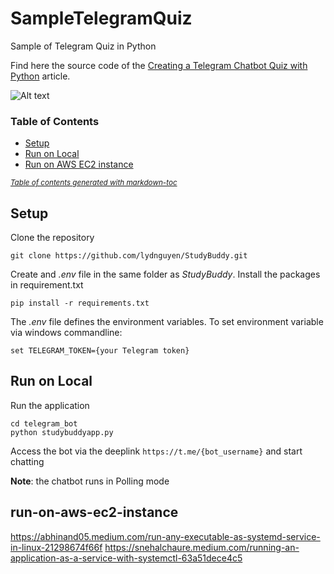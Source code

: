 # SampleTelegramQuiz
Sample of Telegram Quiz in Python

Find here the source code of the [Creating a Telegram Chatbot Quiz with Python](https://towardsdatascience.com/creating-a-telegram-chatbot-quiz-with-python-711a43c0c424) 
article.

![Alt text](splash.png?raw=true "World Capitals Quiz")

### Table of Contents 
  * [Setup](#setup)
  * [Run on Local](#run-on-local)
  * [Run on AWS EC2 instance](#run-on-aws-ec2-instance)

<small><i><a href='http://ecotrust-canada.github.io/markdown-toc/'>Table of contents generated with markdown-toc</a></i></small>


## Setup

Clone the repository

```
git clone https://github.com/lydnguyen/StudyBuddy.git
```

Create and *.env* file in the same folder as *StudyBuddy*. 
Install the packages in requirement.txt
```
pip install -r requirements.txt
```
The *.env* file defines the environment variables. To set environment variable via windows commandline:
```
set TELEGRAM_TOKEN={your Telegram token}
```

## Run on Local
Run the application
```
cd telegram_bot
python studybuddyapp.py
```
Access the bot via the deeplink `https://t.me/{bot_username}` and start chatting

**Note**: the chatbot runs in Polling mode

## run-on-aws-ec2-instance
https://abhinand05.medium.com/run-any-executable-as-systemd-service-in-linux-21298674f66f
https://snehalchaure.medium.com/running-an-application-as-a-service-with-systemctl-63a51dece4c5